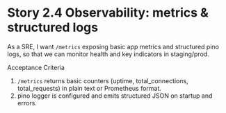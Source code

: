 # Story 2.4 Observability: metrics & structured logs

As a SRE,
I want `/metrics` exposing basic app metrics and structured pino logs,
so that we can monitor health and key indicators in staging/prod.

Acceptance Criteria
1. `/metrics` returns basic counters (uptime, total_connections, total_requests) in plain text or Prometheus format.
2. pino logger is configured and emits structured JSON on startup and errors.
